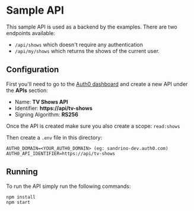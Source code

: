 # Sample API

This sample API is used as a backend by the examples. There are two endpoints available:

- `/api/shows` which doesn't require any authentication
- `/api/my/shows` which returns the shows of the current user.

## Configuration

First you'll need to go to the [Auth0 dashboard](https://manage.auth0.com/) and create a new API under the **APIs** section:

- Name: **TV Shows API**
- Identifier: **https://api/tv-shows**
- Signing Algorithm: **RS256**

Once the API is created make sure you also create a scope: `read:shows`

Then create a `.env` file in this directory:

```
AUTH0_DOMAIN=<YOUR_AUTH0_DOMAIN> (eg: sandrino-dev.auth0.com)
AUTH0_API_IDENTIFIER=https://api/tv-shows
```

## Running

To run the API simply run the following commands:

```bash
npm install
npm start
```
